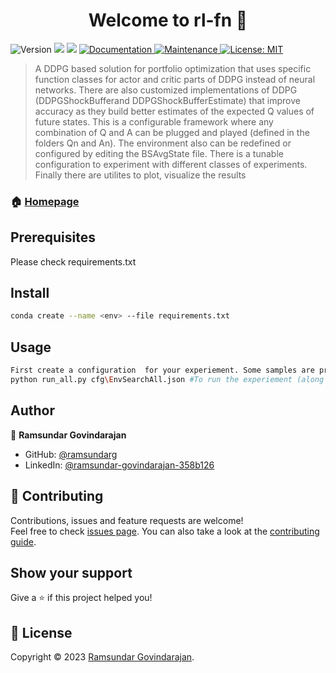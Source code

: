 <h1 align="center">Welcome to rl-fn 👋</h1>
<p>
  <img alt="Version" src="https://img.shields.io/badge/version-1.0.0-blue.svg?cacheSeconds=2592000" />
  <img src="https://img.shields.io/badge/npm-%3E%3D5.5.0-blue.svg" />
  <img src="https://img.shields.io/badge/node-%3E%3D9.3.0-blue.svg" />
  <a href="https://github.com/kefranabg/readme-md-generator#readme" target="_blank">
    <img alt="Documentation" src="https://img.shields.io/badge/documentation-yes-brightgreen.svg" />
  </a>
  <a href="https://github.com/kefranabg/readme-md-generator/graphs/commit-activity" target="_blank">
    <img alt="Maintenance" src="https://img.shields.io/badge/Maintained%3F-yes-green.svg" />
  </a>
  <a href="https://github.com/kefranabg/readme-md-generator/blob/master/LICENSE" target="_blank">
    <img alt="License: MIT" src="https://img.shields.io/github/license/ramsundarg/rl-fn" />
  </a>
</p>

> A DDPG based solution for portfolio optimization that uses specific function classes for actor and critic parts of DDPG instead of neural networks. There are also customized implementations of DDPG (DDPGShockBufferand DDPGShockBufferEstimate)  that improve accuracy as they build better estimates of the expected Q values  of future states. This is a configurable framework where any combination of Q and A can be plugged and played (defined in the folders Qn and An). The environment also can be redefined or configured by editing the BSAvgState file. There is a tunable configuration to experiment with different classes of experiments. Finally there are utilites to plot, visualize the results

### 🏠 [Homepage](https://github.com/ramsundarg/rl-fn)

## Prerequisites

Please check requirements.txt

## Install

```sh
conda create --name <env> --file requirements.txt
```

## Usage

```sh
First create a configuration  for your experiement. Some samples are provided in cfg directory.  Then use the following command.
python run_all.py cfg\EnvSearchAll.json #To run the experiement (along with tunable hyperparameters mentioned in it)

```

## Author

👤 **Ramsundar Govindarajan**

* GitHub: [@ramsundarg](https://github.com/ramsundarg)
* LinkedIn: [@ramsundar-govindarajan-358b126](https://linkedin.com/in/ramsundar-govindarajan-358b126)

## 🤝 Contributing

Contributions, issues and feature requests are welcome!<br />Feel free to check [issues page](https://github.com/kefranabg/readme-md-generator/issues). You can also take a look at the [contributing guide](https://github.com/kefranabg/readme-md-generator/blob/master/CONTRIBUTING.md).

## Show your support

Give a ⭐️ if this project helped you!

## 📝 License

Copyright © 2023 [Ramsundar Govindarajan](https://github.com/ramsundarg).<br />
